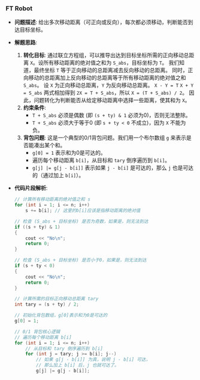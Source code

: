### FT Robot

*   **问题描述**: 给出多次移动距离（可正向或反向），每次都必须移动，判断能否到达目标坐标。

*   **解题思路**:
    1.  **转化目标**: 通过联立方程组，可以推导出达到目标坐标所需的正向移动总距离 `X`。设所有移动距离的绝对值之和为 `S_abs`，目标坐标为 `T`。
        我们知道，最终坐标 `T` 等于正向移动的总距离减去反向移动的总距离。
        同时，正向移动的总距离加上反向移动的总距离等于所有移动距离的绝对值之和 `S_abs`。
        设 `X` 为正向移动总距离，`Y` 为反向移动总距离。
        `X - Y = T`
        `X + Y = S_abs`
        两式相加得到 `2X = T + S_abs`，所以 `X = (T + S_abs) / 2`。
        因此，问题转化为判断能否从给定移动距离中选择一些距离，使其和为 `X`。
    2.  **约束条件**:
        *   `T + S_abs` 必须是偶数 (即 `(s + ty) & 1` 必须为0)，否则无法整除。
        *   `T + S_abs` 必须大于等于0 (即 `s + ty < 0` 不成立)，因为 `X` 不能为负。
    3.  **背包问题**: 这是一个典型的0/1背包问题。我们用一个布尔数组 `g` 来表示是否能凑出某个和。
        *   `g[0] = 1` 表示和为0是可达的。
        *   遍历每个移动距离 `b[i]`，从目标和 `tary` 倒序遍历到 `b[i]`。
        *   `g[j] |= g[j - b[i]]` 表示如果 `j - b[i]` 是可达的，那么 `j` 也是可达的（通过加上 `b[i]`）。

*   **代码片段解析**:

    ```cpp
    // 计算所有移动距离的绝对值之和 s
    for (int i = 1; i <= n; i++)
        s += b[i]; // 这里的b[i]应该是指移动距离的绝对值

    // 检查 (S_abs + 目标坐标) 是否为奇数，如果是，则无法到达
    if ((s + ty) & 1)
    {
        cout << "No\n";
        return 0;
    }

    // 检查 (S_abs + 目标坐标) 是否小于0，如果是，则无法到达
    if (s + ty < 0)
    {
        cout << "No\n";
        return 0;
    }

    // 计算所需的目标正向移动总距离 tary
    int tary = (s + ty) / 2;

    // 初始化背包数组，g[0]表示和为0是可达的
    g[0] = 1;

    // 0/1 背包核心逻辑
    // 遍历每个移动距离 b[i]
    for (int i = 1; i <= n; i++)
        // 从目标和 tary 倒序遍历到 b[i]
        for (int j = tary; j >= b[i]; j--)
            // 如果 g[j - b[i]] 为真，说明 j - b[i] 可达，
            // 那么加上 b[i] 后，j 也就可达了。
            g[j] |= g[j - b[i]];
    ```